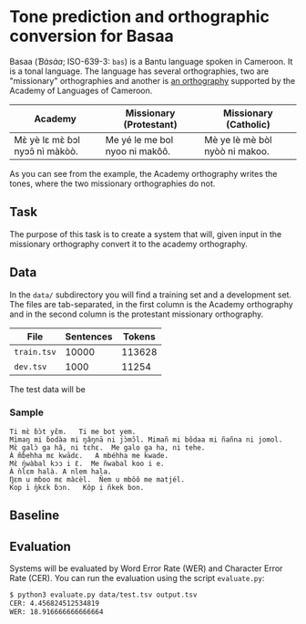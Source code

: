 
# Tone prediction and orthographic conversion for Basaa

Basaa (*Ɓàsàa*; ISO-639-3: `bas`) is a Bantu language spoken in Cameroon. It is a tonal language. The language has several orthographies, two are "missionary" orthographies and another is [an orthography](https://en.wikipedia.org/wiki/General_Alphabet_of_Cameroon_Languages) supported by the Academy of Languages of Cameroon.

| Academy | Missionary (Protestant) | Missionary (Catholic) |
|---------|-------------------------|-----------------------|
| Mɛ̀ yè lɛ mɛ̀ ɓɔl nyɔɔ̄ nı̀ màkòò. | Me yé le me bol nyoo ni makôô. | Mè ye lè mè bòl nyòò ni makoo. |

As you can see from the example, the Academy orthography writes the tones, where the two missionary orthographies do not. 

## Task

The purpose of this task is to create a system that will, given input in the missionary orthography convert it to the academy orthography. 

## Data

In the `data/` subdirectory you will find a training set and a development set. The files are tab-separated, in the first column is the Academy orthography and in the second column is the protestant missionary orthography.

| File | Sentences | Tokens |
|------|-----------|--------|
| `train.tsv` | 10000 | 113628 |
| `dev.tsv`   | 1000 |11254 |

The test data will be 

### Sample

```
Ti mɛ̀ ɓɔ̀t yɛ̂m.	Ti me bot yem.
Mı̀maŋ mi ɓodàa mi ŋâŋnā ni jɔ̀mɔ̂l.	Mimañ mi bôdaa mi ñañna ni jomol.
Mɛ̀ galɔ̀ ga hâ, ni tɛhɛ.	Me galo ga ha, ni tehe.
À m̂ɓehha mɛ kwādɛ.	A mbéhha me kwade.
Mɛ̀ ŋ́wàbal kɔɔ i ɛ̄.	Me ñwabal koo i e.
À ǹlɛm halà.	A nlem hala.
Ŋɛm u mɓoo mɛ màcèl.	Ñem u mbôô me matjél.
Kop ı̀ ŋ̀kɛk ɓɔn.	Kôp i ñkek bon.
```

## Baseline

## Evaluation

Systems will be evaluated by Word Error Rate (WER) and Character Error Rate (CER). You can run the evaluation
using the script `evaluate.py`:

```bash
$ python3 evaluate.py data/test.tsv output.tsv 
CER: 4.456824512534819
WER: 18.916666666666664
```

